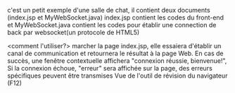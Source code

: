 c'est un petit exemple d'une salle de chat, il contient deux documents (index.jsp et MyWebSocket.java)
index.jsp contient les codes du front-end et MyWebSocket.java contient les codes pour établir une connection de back par websocket(un protocole de HTML5)

<comment l'utiliser?>
marcher la page index.jsp, elle essaiera d'établir un canal de communication et retournera le résultat à la page Web. En cas de succès, une fenêtre contextuelle affichera "connexion réussie, bienvenue!", Si la connexion échoue, "erreur" sera affichée sur la page, des erreurs spécifiques peuvent être transmises Vue de l'outil de révision du navigateur (F12)
